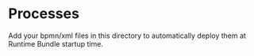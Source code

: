 # Processes
Add your bpmn/xml files in this directory to automatically deploy them at Runtime Bundle startup time.


